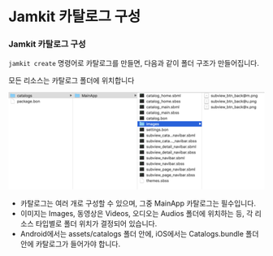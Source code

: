 # Jamkit 카탈로그 구성

### Jamkit 카탈로그 구성

`jamkit create` 명령어로 카탈로그를 만들면, 다음과 같이 폴더 구조가 만들어집니다.

<!--
&lt;To Do: Jamkit 카탈로그 디렉터리 로드맵 이미지 추가 필요&gt;
-->

모든 리소스는 카탈로그 폴더에 위치합니다

![](images/catalg-folder.png)

* 카탈로그는 여러 개로 구성할 수 있으며, 그중 MainApp 카탈로그는 필수입니다.
* 이미지는 Images, 동영상은 Videos, 오디오는 Audios 폴더에 위치하는 등, 각 리소스 타입별로 폴더 위치가 결정되어 있습니다.
* Android에서는 assets/catalogs 폴더 안에, iOS에서는 Catalogs.bundle 폴더 안에 카탈로그가 들어가야 합니다.
